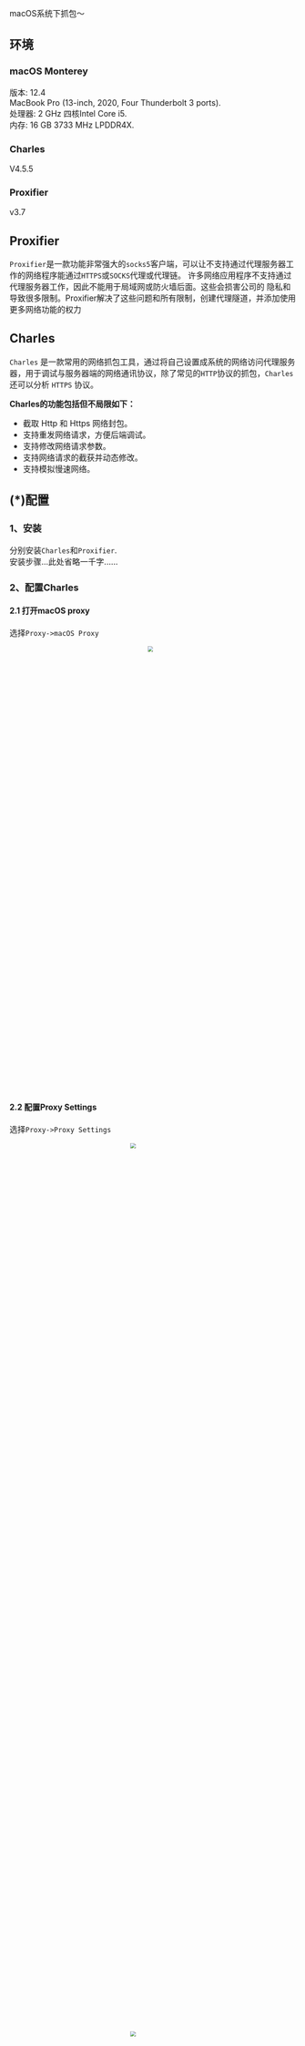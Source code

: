macOS系统下抓包～

## 环境
### macOS Monterey
版本: 12.4  
MacBook Pro (13-inch, 2020, Four Thunderbolt 3 ports).  
处理器: 2 GHz 四核Intel Core i5.  
内存: 16 GB 3733 MHz LPDDR4X.  

### Charles
V4.5.5

### Proxifier
v3.7

## Proxifier
`Proxifier`是一款功能非常强大的`socks5`客户端，可以让不支持通过代理服务器工作的网络程序能通过`HTTPS`或`SOCKS`代理或代理链。
许多网络应用程序不支持通过代理服务器工作，因此不能用于局域网或防火墙后面。这些会损害公司的
隐私和导致很多限制。Proxifier解决了这些问题和所有限制，创建代理隧道，并添加使用更多网络功能的权力

## Charles
`Charles` 是一款常用的网络抓包工具，通过将自己设置成系统的网络访问代理服务器，用于调试与服务器端的网络通讯协议，除了常见的`HTTP`协议的抓包，`Charles` 还可以分析 `HTTPS` 协议。

**Charles的功能包括但不局限如下：**

* 截取 Http 和 Https 网络封包。
* 支持重发网络请求，方便后端调试。
* 支持修改网络请求参数。
* 支持网络请求的截获并动态修改。
* 支持模拟慢速网络。

## (*)配置


### 1、安装
分别安装`Charles`和`Proxifier`.  
安装步骤...此处省略一千字......

### 2、配置Charles
#### 2.1 打开macOS proxy
选择`Proxy->macOS Proxy`
<div align="center">
<img src="./imgs/capture_package/5.jpg" width=20% style="zoom:60%;" />
</div>

#### 2.2 配置Proxy Settings
选择`Proxy->Proxy Settings`
<div align="center">
<img src="./imgs/capture_package/1.jpg" width=40% style="zoom:60%;" />
</div>

<div align="center">
<img src="./imgs/capture_package/2.jpg" width=40% style="zoom:60%;" />
</div>

#### 2.3 配置SSL Proxy Settings
选择`Proxy->SSL Proxying Settings`, 这里配置Host为`*`, 端口为`443`或`*`.
<div align="center">
<img src="./imgs/capture_package/3.jpg" width=40% style="zoom:60%;" />
</div>

#### 2.4 安装证书并信任
`help->SSL Proxying-->Install Charles Root Certificate`
<div align="center">
<img src="./imgs/capture_package/11.jpg" width=40% style="zoom:60%;" />
</div>

<div align="center">
<img src="./imgs/capture_package/10.jpg" width=40% style="zoom:60%;" />
</div>

### 3、配置proxifier
#### 3.1 添加代理
选择`option->profile->proxy servers`, 点击`Add`添加代理，如图，save后会展示到配置列表中。
<div align="center">
<img src="./imgs/capture_package/6.jpg" width=40% style="zoom:60%;" />
</div>

#### 3.2 设置代理规则
选择`option->profile->Proxification Rules`, 这一步软件会自动生成，确认下信息即可。
<div align="center">
<img src="./imgs/capture_package/7.jpg" width=40% style="zoom:60%;" />
</div>

#### 3.3 修改DNS配置
选中`resolve hostnames through proxy.`就是需要通过代理解析。
<div align="center">
<img src="./imgs/capture_package/8.jpg" width=40% style="zoom:60%;" />
</div>

配置好后在系统/网络下会看到已连接和运行中的状态
<div align="center">
<img src="./imgs/capture_package/9.jpg" width=40% style="zoom:60%;" />
</div>
至此，基本的配置完成后，就可以用charles进行抓包了～  
赶紧搬砖去……时间从手指刷啦啦的划过......

## 疑问
### 1、连了代理后抓到的全部显示`unknown`
排查下这两个设置是否同步: 主要看#3.1和#3.3, 过程中主要在这里耽误了点时间。



